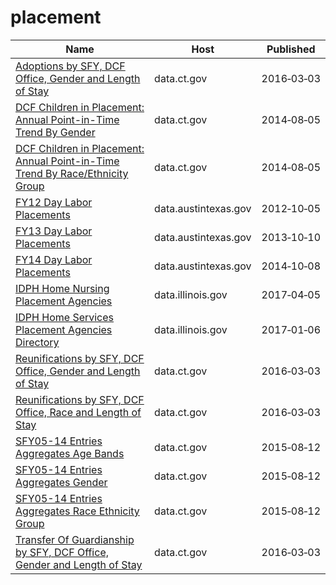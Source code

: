 # placement

Name | Host | Published
---- | ---- | ---------
[Adoptions by SFY, DCF Office, Gender and Length of Stay](../datasets/cyz8-6esi.md) | data.ct.gov | 2016&#x2011;03&#x2011;03
[DCF Children in Placement: Annual Point-in-Time Trend By Gender](../datasets/9huc-qs58.md) | data.ct.gov | 2014&#x2011;08&#x2011;05
[DCF Children in Placement: Annual Point-in-Time Trend By Race/Ethnicity Group](../datasets/4g5q-njpq.md) | data.ct.gov | 2014&#x2011;08&#x2011;05
[FY12 Day Labor Placements](../datasets/utnt-hag5.md) | data.austintexas.gov | 2012&#x2011;10&#x2011;05
[FY13 Day Labor Placements](../datasets/ykzu-pxxq.md) | data.austintexas.gov | 2013&#x2011;10&#x2011;10
[FY14 Day Labor Placements](../datasets/tsum-aa7v.md) | data.austintexas.gov | 2014&#x2011;10&#x2011;08
[IDPH Home Nursing Placement Agencies](../datasets/i653-8f7w.md) | data.illinois.gov | 2017&#x2011;04&#x2011;05
[IDPH Home Services Placement Agencies Directory](../datasets/4j2z-ittf.md) | data.illinois.gov | 2017&#x2011;01&#x2011;06
[Reunifications by SFY, DCF Office, Gender and Length of Stay](../datasets/6rr7-9fb2.md) | data.ct.gov | 2016&#x2011;03&#x2011;03
[Reunifications by SFY, DCF Office, Race and Length of Stay](../datasets/9x74-djtb.md) | data.ct.gov | 2016&#x2011;03&#x2011;03
[SFY05-14 Entries Aggregates Age Bands](../datasets/fnfg-dct4.md) | data.ct.gov | 2015&#x2011;08&#x2011;12
[SFY05-14 Entries Aggregates Gender](../datasets/wbi8-5vhf.md) | data.ct.gov | 2015&#x2011;08&#x2011;12
[SFY05-14 Entries Aggregates Race Ethnicity Group](../datasets/wzpb-uqdj.md) | data.ct.gov | 2015&#x2011;08&#x2011;12
[Transfer Of Guardianship by SFY, DCF Office, Gender and Length of Stay](../datasets/kyc9-zbgf.md) | data.ct.gov | 2016&#x2011;03&#x2011;03


